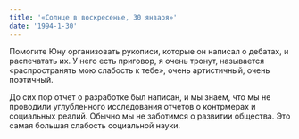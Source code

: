 ```yaml
---
title: '«Солнце в воскресенье, 30 января»'
date: '1994-1-30'
---
```

Помогите Юну организовать рукописи, которые он написал о дебатах, и распечатать их. У него есть приговор, я очень тронут, называется «распространять мою слабость к тебе», очень артистичный, очень поэтичный.

До сих пор отчет о разработке был написан, и мы знаем, что мы не проводили углубленного исследования отчетов о контрмерах и социальных реалий. Обычно мы не заботимся о развитии общества. Это самая большая слабость социальной науки.